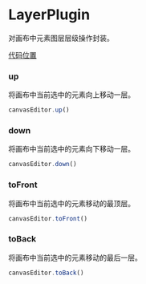 
# LayerPlugin
对画布中元素图层层级操作封装。

[代码位置](https://github.com/nihaojob/vue-fabric-editor/blob/main/packages/core/plugin/LayerPlugin.ts)

### up
将画布中当前选中的元素向上移动一层。

```js
canvasEditor.up()
```

### down
将画布中当前选中的元素向下移动一层。

```js
canvasEditor.down()
```


### toFront
将画布中当前选中的元素移动的最顶层。

```js
canvasEditor.toFront()
```


### toBack
将画布中当前选中的元素移动的最后一层。

```js
canvasEditor.toBack()
```





